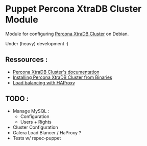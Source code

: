 # Puppet Percona XtraDB Cluster Module

Module for configuring [Percona XtraDB Cluster](http://www.percona.com/software/percona-xtradb-cluster/)
on Debian.

Under (heavy) development :)

## Ressources :

* [Percona XtraDB Cluster's documentation](http://www.percona.com/doc/percona-xtradb-cluster/index.html)
* [Installing Percona XtraDB Cluster from Binaries](http://www.percona.com/doc/percona-xtradb-cluster/installation.html)
* [Load balancing with HAProxy](http://www.percona.com/doc/percona-xtradb-cluster/haproxy.html)

## TODO :

* Manage MySQL :
    * Configuration
    * Users + Rights
* Cluster Configuration
* Galera Load Blancer / HaProxy ?
* Tests w/ rspec-puppet